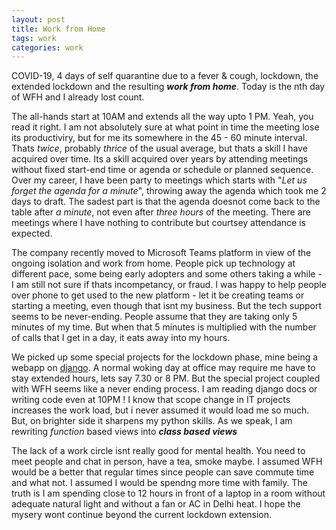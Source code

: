 ```yaml
---
layout: post
title: Work from Home
tags: work
categories: work
---
```


COVID-19, 4 days of self quarantine due to a fever & cough, lockdown, the extended lockdown and the resulting ***work from home***. Today is the nth day of WFH and I already lost count.

The all-hands start at 10AM and extends all the way upto  1 PM. Yeah, you read it right. I am not absolutely sure at what point in time the meeting lose its productiviry, but for me its somewhere in the 45 - 60 minute interval. Thats *twice*, probably *thrice* of the usual average, but thats a skill I have acquired over time. Its a skill acquired over years by attending meetings without fixed start-end time or agenda or schedule or planned sequence. Over my career, I have been party to meetings which starts with "*Let us forget the agenda for a minute*", throwing away the agenda which took me 2 days to draft. The sadest part is that the agenda doesnot come back to the table after *a minute*, not even after *three hours* of the meeting. There are meetings where I have nothing to contribute but courtsey attendance is expected.  

The company recently moved to Microsoft Teams platform in view of the ongoing isolation and work from home. People pick up technology at different pace, some being early adopters and some others taking a while - I am still not sure if thats incompetancy, or fraud. I was happy to help people over phone to get used to the new platform - let it be creating teams or starting a meeting, even though that isnt my business. But the tech support seems to be never-ending. People assume that they are taking only 5 minutes of my time. But when that 5 minutes is multiplied with the number of calls that I get in a day, it eats away into my hours.

We picked up some special projects for the lockdown phase, mine being a webapp on [django](https://www.djangoproject.com/). A normal woking day at office may require me have to stay extended hours, lets say 7.30 or 8 PM. But the special project coupled with WFH seems like a never ending process. I am reading django docs or writing code even at 10PM ! I know that scope change in IT projects increases the work load, but i never assumed it would load me so much. But, on  brighter side it sharpens my python skills. As we speak, I am rewriting *function* based views into ***class based views***

The lack of a work circle isnt really good for mental health. You need to meet people and chat in person, have a tea, smoke maybe. I assumed WFH would be a better that regular times since people can save commute time and what not. I assumed I would be spendng more time with family. The truth is I am spending close to 12 hours in front of a laptop in a room without adequate natural light and without a fan or AC in Delhi heat. I hope the mysery wont continue beyond the current lockdown extension.